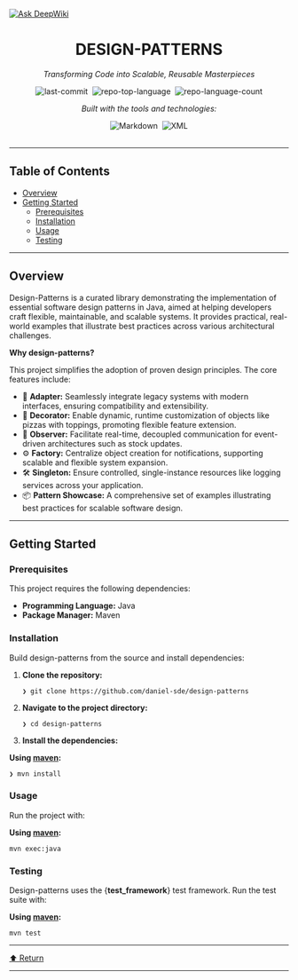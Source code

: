 [![Ask DeepWiki](https://devin.ai/assets/askdeepwiki.png)](https://deepwiki.com/daniel-sde/design-patterns)
<div id="top" class="">

<div align="center" class="text-center">
<h1>DESIGN-PATTERNS</h1>
<p><em>Transforming Code into Scalable, Reusable Masterpieces</em></p>

<img alt="last-commit" src="https://img.shields.io/github/last-commit/daniel-sde/design-patterns?style=flat&amp;logo=git&amp;logoColor=white&amp;color=0080ff" class="inline-block mx-1" style="margin: 0px 2px;">
<img alt="repo-top-language" src="https://img.shields.io/github/languages/top/daniel-sde/design-patterns?style=flat&amp;color=0080ff" class="inline-block mx-1" style="margin: 0px 2px;">
<img alt="repo-language-count" src="https://img.shields.io/github/languages/count/daniel-sde/design-patterns?style=flat&amp;color=0080ff" class="inline-block mx-1" style="margin: 0px 2px;">
<p><em>Built with the tools and technologies:</em></p>
<img alt="Markdown" src="https://img.shields.io/badge/Markdown-000000.svg?style=flat&amp;logo=Markdown&amp;logoColor=white" class="inline-block mx-1" style="margin: 0px 2px;">
<img alt="XML" src="https://img.shields.io/badge/XML-005FAD.svg?style=flat&amp;logo=XML&amp;logoColor=white" class="inline-block mx-1" style="margin: 0px 2px;">
</div>
<br>
<hr>
<h2>Table of Contents</h2>
<ul class="list-disc pl-4 my-0">
<li class="my-0"><a href="#overview">Overview</a></li>
<li class="my-0"><a href="#getting-started">Getting Started</a>
<ul class="list-disc pl-4 my-0">
<li class="my-0"><a href="#prerequisites">Prerequisites</a></li>
<li class="my-0"><a href="#installation">Installation</a></li>
<li class="my-0"><a href="#usage">Usage</a></li>
<li class="my-0"><a href="#testing">Testing</a></li>
</ul>
</li>
</ul>
<hr>
<h2>Overview</h2>
<p>Design-Patterns is a curated library demonstrating the implementation of essential software design patterns in Java, aimed at helping developers craft flexible, maintainable, and scalable systems. It provides practical, real-world examples that illustrate best practices across various architectural challenges.</p>
<p><strong>Why design-patterns?</strong></p>
<p>This project simplifies the adoption of proven design principles. The core features include:</p>
<ul class="list-disc pl-4 my-0">
<li class="my-0">🧩 <strong>Adapter:</strong> Seamlessly integrate legacy systems with modern interfaces, ensuring compatibility and extensibility.</li>
<li class="my-0">🎨 <strong>Decorator:</strong> Enable dynamic, runtime customization of objects like pizzas with toppings, promoting flexible feature extension.</li>
<li class="my-0">🔔 <strong>Observer:</strong> Facilitate real-time, decoupled communication for event-driven architectures such as stock updates.</li>
<li class="my-0">⚙️ <strong>Factory:</strong> Centralize object creation for notifications, supporting scalable and flexible system expansion.</li>
<li class="my-0">🛠️ <strong>Singleton:</strong> Ensure controlled, single-instance resources like logging services across your application.</li>
<li class="my-0">📦 <strong>Pattern Showcase:</strong> A comprehensive set of examples illustrating best practices for scalable software design.</li>
</ul>
<hr>
<h2>Getting Started</h2>
<h3>Prerequisites</h3>
<p>This project requires the following dependencies:</p>
<ul class="list-disc pl-4 my-0">
<li class="my-0"><strong>Programming Language:</strong> Java</li>
<li class="my-0"><strong>Package Manager:</strong> Maven</li>
</ul>
<h3>Installation</h3>
<p>Build design-patterns from the source and install dependencies:</p>
<ol>
<li class="my-0">
<p><strong>Clone the repository:</strong></p>
<pre><code class="language-sh">❯ git clone https://github.com/daniel-sde/design-patterns
</code></pre>
</li>
<li class="my-0">
<p><strong>Navigate to the project directory:</strong></p>
<pre><code class="language-sh">❯ cd design-patterns
</code></pre>
</li>
<li class="my-0">
<p><strong>Install the dependencies:</strong></p>
</li>
</ol>
<p><strong>Using <a href="https://maven.apache.org/">maven</a>:</strong></p>
<pre><code class="language-sh">❯ mvn install
</code></pre>
<h3>Usage</h3>
<p>Run the project with:</p>
<p><strong>Using <a href="https://maven.apache.org/">maven</a>:</strong></p>
<pre><code class="language-sh">mvn exec:java
</code></pre>
<h3>Testing</h3>
<p>Design-patterns uses the {<strong>test_framework</strong>} test framework. Run the test suite with:</p>
<p><strong>Using <a href="https://maven.apache.org/">maven</a>:</strong></p>
<pre><code class="language-sh">mvn test
</code></pre>
<hr>
<div align="left" class=""><a href="#top">⬆ Return</a></div>
<hr></div>
